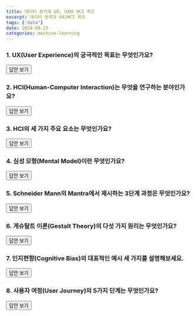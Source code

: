 ```yaml
---
title: 데이터 분석과 UX, UX와 HCI 퀴즈
excerpt: 데이터 분석과 UX/HCI 퀴즈
tags: ["data"]
date: 2024-08-23
categories: machine-learning
---
```


### 1. UX(User Experience)의 궁극적인 목표는 무엇인가요?

<div class="answer">
    <button class="toggle-answer">답안 보기</button>
    <div class="answer-content" style="display: none;">
       <strong>답안:</strong>
       사용자가 제품을 사용할 때 최적의 경험을 제공하는 것입니다.
       <br><strong>이유:</strong> UX는 사용자의 감정과 만족도를 극대화하여 제품의 지속적인 사용을 유도하는 데 중점을 둡니다. 최적의 경험을 제공하는 것이 제품의 성공과 직결됩니다.
    </div>
</div>

### 2. HCI(Human-Computer Interaction)는 무엇을 연구하는 분야인가요?

<div class="answer">
    <button class="toggle-answer">답안 보기</button>
    <div class="answer-content" style="display: none;">
       <strong>답안:</strong>
       인간과 컴퓨터 간의 상호작용을 연구하는 분야입니다.
       <br><strong>이유:</strong> HCI는 사용자가 기술과 어떻게 상호작용하는지를 이해하고, 이를 기반으로 사용자가 더 나은 경험을 할 수 있도록 설계하는 것이 목적입니다.
    </div>
</div>

### 3. HCI의 세 가지 주요 요소는 무엇인가요?

<div class="answer">
    <button class="toggle-answer">답안 보기</button>
    <div class="answer-content" style="display: none;">
       <strong>답안:</strong>
       유용성(Usefulness), 사용성(Usability), 감성(Emotional Impact)입니다.
       <br><strong>이유:</strong> 제품이 사용자의 요구를 얼마나 효과적으로 잘 충족시키는지, 일반 사용자도 쉽게 이해하고 사용할 수 있는지, 그리고 사용자가 그 과정에서 얼마나 긍정적인 감정을 느끼는지를 평가하는 핵심 기준
    </div>
</div>

### 4. 심성 모형(Mental Model)이란 무엇인가요?

<div class="answer">
    <button class="toggle-answer">답안 보기</button>
    <div class="answer-content" style="display: none;">
       <strong>답안:</strong>
       특정 개념, 사물, 사건 등에 대해 개인이 인식하는 이해 구조<br>
       <br><strong>이유:</strong> 사용자가 제품을 어떻게 인식하고 이해하는지에 따라 제품의 사용성과 만족도가 결정되므로, 제품은 사용자가 쉽게 이해할 수 있는, 쉽게 인지할 수 있는 방식으로 설계되어야 합니다.
    </div>
</div>

### 5. Schneider Mann의 Mantra에서 제시하는 3단계 과정은 무엇인가요?

<div class="answer">
    <button class="toggle-answer">답안 보기</button>
    <div class="answer-content" style="display: none;">
       <strong>답안:</strong>
       Overview First, Zoom and Filter, Details on Demand입니다.
       <br><strong>이유:</strong> 사용자가 데이터의 전체적인 개요를 먼저 볼 수 있어야 하고, 
       <br>관심 있는 부분은 확대, 불필요한 정보는 필터링하여서 세부 사항에 집중할 수 있어야 함. 
       <br>그리고 사용자가 필요할 때 언제든지 특정 데이터 포인트나 항목에 대한 정보를 요청할 수 있어야 함
    </div>
</div>

### 6. 게슈탈트 이론(Gestalt Theory)의 다섯 가지 원리는 무엇인가요?

<div class="answer">
    <button class="toggle-answer">답안 보기</button>
    <div class="answer-content" style="display: none;">
       <strong>답안:</strong>
       인간의 인지는 개별이 아닌 전체적인 구조에 근거한다는 이론.
       근접성의 원리, 유사성의 원리, 연속성의 원리, 폐쇄성의 원리, 그림-배경 분리입니다.
       <br><strong>이유:</strong> 가까운 요소끼리는 그룹으로 인식됨
       <br>외관이 유사한 요소들끼리 그룹화됨
       <br>연결된 또는 연속적인 패턴을 가진 요소들이 하나의 연속된 선이나 경로로 인식됨
       <br>불완전한 형태도 완전한 형태로 인식하려는 경향
       <br>어떤 요소를 주요 대상(그림)으로, 나머지를 배경으로 구분하는 능력
    </div>
</div>

### 7. 인지편향(Cognitive Bias)의 대표적인 예시 세 가지를 설명해보세요.

<div class="answer">
    <button class="toggle-answer">답안 보기</button>
    <div class="answer-content" style="display: none;">
       <strong>답안:</strong>
       확증편향(Confirmation Bias), 가용성 휴리스틱(Availability Heuristic), 앵커링(Anchoring)입니다.
       <br>자신의 믿음을 뒷받침하는 근거만 수집하고 해석하는 경향
       <br>쉽게 떠올릴 수 있는 정보를 기반으로 판단하는 경향
       <br>최초의 제시된 정보에 지나치게 의존하여 판단하는 경향
    </div>
</div>

### 8. 사용자 여정(User Journey)의 5가지 단계는 무엇인가요?

<div class="answer">
    <button class="toggle-answer">답안 보기</button>
    <div class="answer-content" style="display: none;">
       <strong>답안:</strong>
       유입, 활동, 재방문, 구매, 추천입니다.
    </div>
</div>
